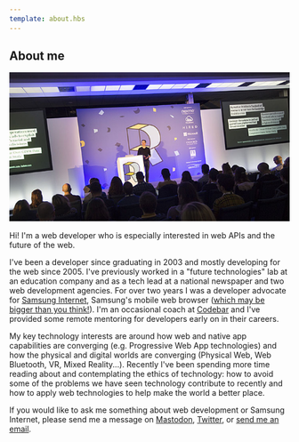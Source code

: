 ```yaml
---
template: about.hbs
---
```


## About me

![Peter speaking at RenderConf 2018](/images/pages/about/peter-renderconf-2018.jpg)

Hi! I'm a web developer who is especially interested in web APIs and the future of the web.

I've been a developer since graduating in 2003 and mostly developing for the web since 2005. I've previously worked in
a "future technologies" lab at an education company and as a tech lead at a national newspaper and two web development
agencies. For over two years I was a developer advocate for [Samsung Internet](https://samsunginter.net), 
Samsung's mobile web browser ([which may be bigger than you think!](https://medium.com/samsung-internet-dev/think-you-know-the-top-web-browsers-458a0a070175)). 
I'm an occasional coach at [Codebar](https://codebar.io/) and I've provided some remote mentoring for developers early 
on in their careers.

My key technology interests are around how web and native app capabilities are converging (e.g. Progressive Web App 
technologies) and how the physical and digital worlds are converging (Physical Web, Web Bluetooth, VR, Mixed Reality...). 
Recently I've been spending more time reading about and contemplating the ethics of technology: how to avoid some of 
the problems we have seen technology contribute to recently and how to apply web technologies to help make the world a 
better place.

If you would like to ask me something about web development or Samsung Internet, please send me a message on 
[Mastodon](https://toot.cafe/@peter), [Twitter](https://twitter.com/poshaughnessy), or [send me an email](mailto:peter.oshaughnessy@gmail.com).

